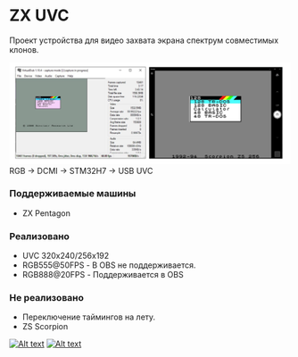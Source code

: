 # ZX UVC

Проект устройства для видео захвата экрана спектрум совместимых клонов.

![Image](./doc/img/header-1.png)
RGB -> DCMI -> STM32H7 -> USB UVC


### Поддерживаемые машины ###

* ZX Pentagon

### Реализовано ###

* UVC 320x240/256x192  
* RGB555@50FPS - В OBS не поддерживается.
* RGB888@20FPS - Поддерживается в OBS

### Не реализовано ###

* Переключение таймингов на лету.
* ZS Scorpion


[![Alt text](https://img.youtube.com/vi/VID/0.jpg)](https://www.youtube.com/watch?v=_kUv0Xv1mUQ)
[![Alt text](https://img.youtube.com/vi/VID/0.jpg)](https://www.youtube.com/watch?v=-UVacC2syfI)


